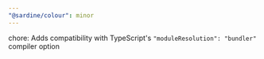 ```yaml
---
"@sardine/colour": minor
---
```


chore: Adds compatibility with TypeScript's `"moduleResolution": "bundler"` compiler option
